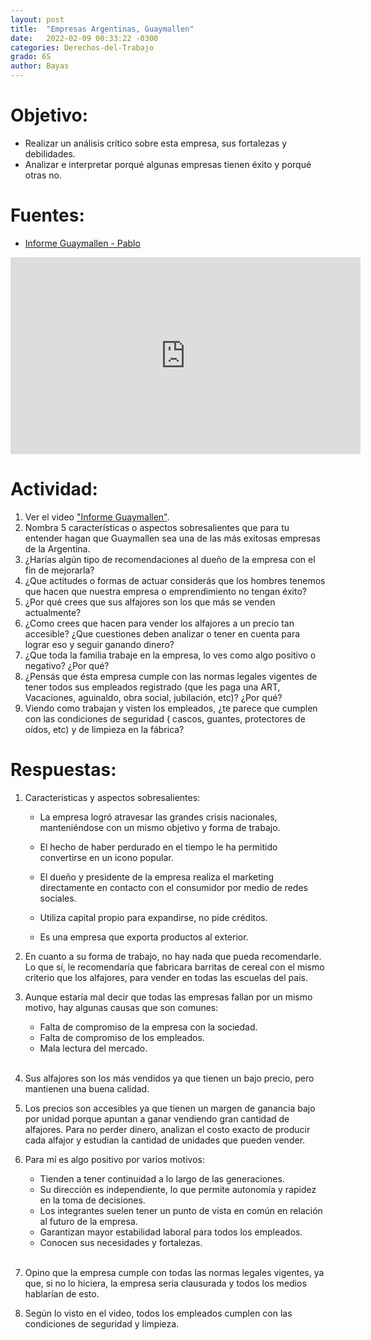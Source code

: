 ```yaml
---
layout: post
title:  "Empresas Argentinas, Guaymallen"
date:   2022-02-09 00:33:22 -0300
categories: Derechos-del-Trabajo
grado: 6S
author: Bayas
---
```

# Objetivo:

- Realizar un análisis crítico sobre esta empresa, sus fortalezas y debilidades.
- Analizar e interpretar porqué algunas empresas tienen éxito y porqué otras no.

# Fuentes:

- [Informe Guaymallen - Pablo](https://www.youtube.com/watch?v=2O3I9deiojM)

<iframe width="560" height="315" src="https://www.youtube.com/embed/2O3I9deiojM" title="YouTube video player" frameborder="0" allow="accelerometer; autoplay; clipboard-write; encrypted-media; gyroscope; picture-in-picture" allowfullscreen></iframe>

# Actividad:

1. Ver el video ["Informe Guaymallen"](https://www.youtube.com/watch?v=2O3I9deiojM).
2. Nombra 5 características o aspectos sobresalientes que para tu entender hagan que Guaymallen sea una de las más exitosas empresas de la Argentina.
3. ¿Harías algún tipo de recomendaciones al dueño de la empresa con el fin de mejorarla?
4. ¿Que actitudes o formas de actuar considerás que los hombres tenemos que hacen que nuestra empresa o emprendimiento no tengan éxito?
5. ¿Por qué crees que sus alfajores son los que más se venden actualmente?
6. ¿Como crees que hacen para vender los alfajores a un precio tan accesible? ¿Que cuestiones deben analizar o tener en cuenta para  lograr eso y seguir ganando dinero?
7. ¿Que toda la familia trabaje en la empresa, lo ves como algo positivo o negativo? ¿Por qué?
8. ¿Pensás que ésta empresa cumple con las normas legales vigentes de tener todos sus empleados registrado (que les paga una ART, Vacaciones, aguinaldo, obra social, jubilación, etc)? ¿Por qué?
9. Viendo como trabajan y visten los empleados, ¿te parece que cumplen con las condiciones de seguridad ( cascos, guantes, protectores de oídos, etc) y de limpieza en la fábrica?

# Respuestas:

1. Caracteristicas y aspectos sobresalientes:

    - La empresa logró atravesar las grandes crisis nacionales, manteniéndose con un mismo objetivo y forma de trabajo.

    - El hecho de haber perdurado en el tiempo le ha permitido convertirse en un icono popular.

    - El dueño y presidente de la empresa realiza el marketing directamente en contacto con el consumidor por medio de redes sociales.

    - Utiliza capital propio para expandirse, no pide créditos.

    - Es una empresa que exporta productos al exterior.

2. En cuanto a su forma de trabajo, no hay nada que pueda recomendarle. Lo que sí, le recomendaría que fabricara barritas de cereal con el mismo criterio que los alfajores, para vender en todas las escuelas del país.

3. Aunque estaría mal decir que todas las empresas fallan por un mismo motivo, hay algunas causas que son comunes:

    - Falta de compromiso de la empresa con la sociedad.
    - Falta de compromiso de los empleados.
    - Mala lectura del mercado.  
    &nbsp;
4. Sus alfajores son los más vendidos ya que tienen un bajo precio, pero mantienen una buena calidad.

5. Los precios son accesibles ya que tienen un margen de ganancia bajo por unidad porque apuntan a ganar vendiendo gran cantidad de alfajores. Para no perder dinero, analizan el costo exacto de producir cada alfajor y estudian la cantidad de unidades que pueden vender.

6. Para mí es algo positivo por varios motivos:

    - Tienden a tener continuidad a lo largo de las generaciones.
    - Su dirección es independiente, lo que permite autonomía y rapidez en la toma de decisiones.
    - Los integrantes suelen tener un punto de vista en común en relación al futuro de la empresa.
    - Garantizan mayor estabilidad laboral para todos los empleados.
    - Conocen sus necesidades y fortalezas.
    \
    &nbsp;
7. Opino que la empresa cumple con todas las normas legales vigentes, ya que, si no lo hiciera, la empresa seria clausurada y todos los medios hablarían de esto.

8. Según lo visto en el video, todos los empleados cumplen con las condiciones de seguridad y limpieza.
